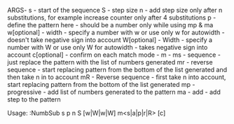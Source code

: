 

ARGS-
s - start of the sequence
S - step size
n - add step size only after n substitutions, for example increase counter only after 4 substitutions
p - define the pattern here - should be a number only while using mp & ma
w[optional] - width - specify a number with w<width> or use only w for autowidth - doesn't take negative sign into account
W[optional] - Width - specify a number with W<width> or use only W for autowidth - takes negative sign into account
c[optional] - confirm on each match
mode - m - 
ms - sequence - just replace the pattern with the list of numbers generated
mr - reverse sequence - start replacing pattern from the bottom of the list generated and then take n in to account
mR - Reverse sequence - first take n into account, start replacing pattern from the bottom of the list generated
mp - progressive - add list of numbers generated to the pattern
ma - add - add step to the pattern

Usage: :NumbSub s<start> p<pattern> n<count> S<step> [w<width>|W<width>|w|W] m<s|a|p|r|R> [c]
